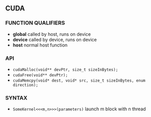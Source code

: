 CUDA
---

### FUNCTION QUALIFIERS

- __global__ called by host, runs on device
- __device__ called by device, runs on device
- __host__ normal host function

### API

- `cudaMalloc(void** devPtr, size_t sizeInBytes);`
- `cudaFree(void** devPtr);`
- `cudaMemcpy(void* dest, void* src, size_t sizeInBytes, enum direction);`

### SYNTAX

- `SomeKernel<<<m,n>>>(parameters)` launch m block with n thread
